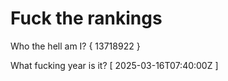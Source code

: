 # Fuck the rankings

Who the hell am I?
{ 13718922 }

What fucking year is it?
[ 2025-03-16T07:40:00Z ]

